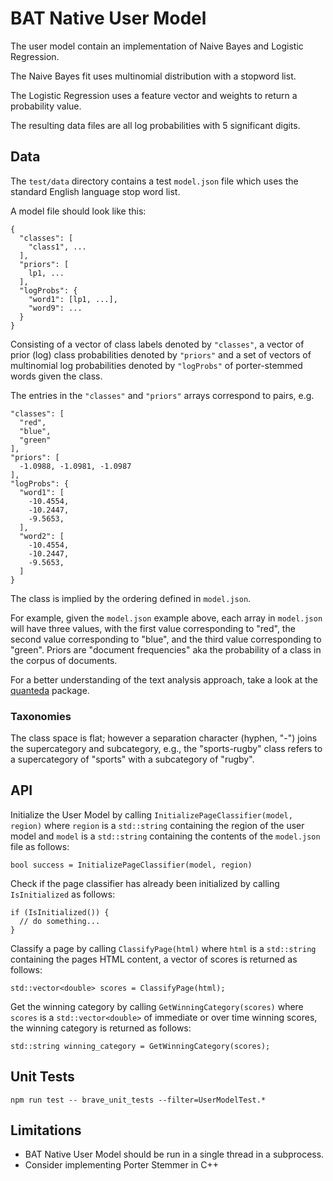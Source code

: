 # BAT Native User Model

The user model contain an implementation of Naive Bayes and Logistic Regression.

The Naive Bayes fit uses multinomial distribution with a stopword list.

The Logistic Regression uses a feature vector and weights to return a
probability value.

The resulting data files are all log probabilities with 5 significant digits.

## Data

The `test/data` directory contains a test `model.json` file which uses the
standard English language stop word list.

A model file should look like this:

```
{
  "classes": [
    "class1", ...
  ],
  "priors": [
    lp1, ...
  ],
  "logProbs": {
    "word1": [lp1, ...],
    "word9": ...
  }
}
```

Consisting of a vector of class labels denoted by `"classes"`, a vector of prior
(log) class probabilities denoted by `"priors"` and a set of vectors of
multinomial log probabilities denoted by `"logProbs"` of porter-stemmed words
given the class.

The entries in the `"classes"` and `"priors"` arrays correspond to pairs, e.g.

```
"classes": [
  "red",
  "blue",
  "green"
],
"priors": [
  -1.0988, -1.0981, -1.0987
],
"logProbs": {
  "word1": [
    -10.4554,
    -10.2447,
    -9.5653,
  ],
  "word2": [
    -10.4554,
    -10.2447,
    -9.5653,
  ]
}
```

The class is implied by the ordering defined in `model.json`.

For example, given the `model.json` example above, each array in `model.json`
will have three values, with the first value corresponding to "red", the second
value corresponding to "blue", and the third value corresponding to "green".
Priors are "document frequencies" aka the probability of a class in the corpus
of documents.

For a better understanding of the text analysis approach, take a look at the
[quanteda](https://quanteda.io/) package.

### Taxonomies

The class space is flat; however a separation character (hyphen, "-") joins the
supercategory and subcategory, e.g., the "sports-rugby" class refers to a
supercategory of "sports" with a subcategory of "rugby".

## API

Initialize the User Model by calling `InitializePageClassifier(model, region)`
where `region` is a `std::string` containing the region of the user model and
`model` is a `std::string` containing the contents of the `model.json` file as
follows:

```
bool success = InitializePageClassifier(model, region)
```

Check if the page classifier has already been initialized by calling
`IsInitialized` as follows:

```
if (IsInitialized()) {
  // do something...
}
```

Classify a page by calling `ClassifyPage(html)` where `html` is a `std::string`
containing the pages HTML content, a vector of scores is returned as follows:

```
std::vector<double> scores = ClassifyPage(html);
```

Get the winning category by calling `GetWinningCategory(scores)` where `scores`
is a `std::vector<double>` of immediate or over time winning scores, the winning
category is returned as follows:

```
std::string winning_category = GetWinningCategory(scores);
```

## Unit Tests

```
npm run test -- brave_unit_tests --filter=UserModelTest.*
```

## Limitations

- BAT Native User Model should be run in a single thread in a subprocess.
- Consider implementing Porter Stemmer in C++
